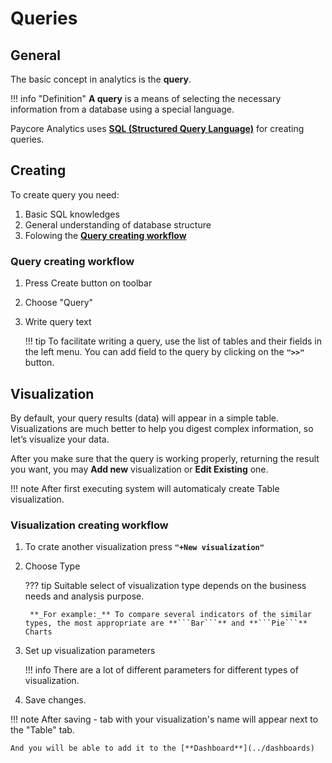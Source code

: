 # Queries

## General
The basic concept in analytics is the **query**. 

!!! info "Definition"
    **A query** is a means of selecting the necessary information from a database using a special language.


 Paycore Analytics uses <a href="https://en.wikipedia.org/wiki/SQL" target="_blank" rel="noopener"> **SQL (Structured Query Language)**</a>  for creating queries.


## Creating

To create query you need:

1. Basic SQL knowledges
2. General understanding of database structure
3. Folowing the [**Query creating workflow**](#query-creating-workflow)

### Query creating workflow

1. Press Create button on toolbar
2. Choose "Query"
3. Write query text

    !!! tip
        To facilitate writing a query, use the list of tables and their fields in the left menu.
        You can add field to the query by clicking on the **```">>"```** button.


## Visualization

By default, your query results (data) will appear in a simple table. Visualizations are much better to help you digest complex information, so let’s visualize your data.

After you make sure that the query is working properly, returning the result you want,  you may **Add new** visualization or **Edit Existing** one.

!!! note 
    After first executing system will automaticaly create Table visualization.

### Visualization creating workflow

1. To crate another visualization press **```"+New visualization"```**
2. Choose Type
    
    ??? tip 
        Suitable select of visualization type depends on the business needs and analysis purpose.
        
        **_For example:_** To compare several indicators of the similar types, the most appropriate are **```Bar```** and **```Pie```** Charts

3. Set up visualization parameters
    
    !!! info
        There are a lot of different parameters for  different types of visualization. 

4. Save changes.

!!! note
    After saving - tab with your visualization's  name will appear next to the "Table" tab.
    
    And you will be able to add it to the [**Dashboard**](../dashboards)

